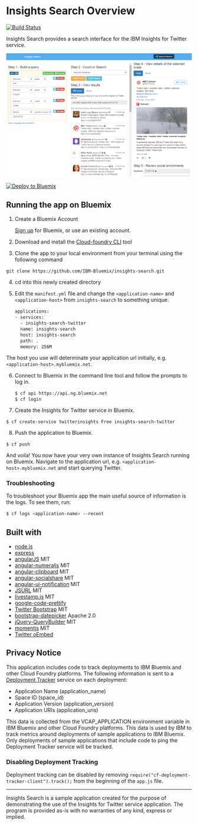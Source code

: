 # Insights Search Overview

[![Build Status](https://travis-ci.org/IBM-Bluemix/insights-search.svg?branch=master)](https://travis-ci.org/IBM-Bluemix/insights-search)

Insights Search provides a search interface for the IBM Insights for Twitter service.

![Insights Search](screenshot.png)

[![Deploy to Bluemix](https://deployment-tracker.mybluemix.net/stats/75cdc358cd463dae24f14ece5aa57886/button.svg)](https://bluemix.net/deploy?repository=https://github.com/IBM-Bluemix/insights-search.git)

## Running the app on Bluemix

1. Create a Bluemix Account

    [Sign up][bluemix_signup_url] for Bluemix, or use an existing account.
    
2. Download and install the [Cloud-foundry CLI][cloud_foundry_url] tool

3. Clone the app to your local environment from your terminal using the following command

  ```
  git clone https://github.com/IBM-Bluemix/insights-search.git
  ```

4. cd into this newly created directory

5. Edit the `manifest.yml` file and change the `<application-name>` and `<application-host>` from `insights-search` to something unique.

	```
    applications:
    - services:
      - insights-search-twitter
      name: insights-search
      host: insights-search
      path: .
      memory: 256M
	```

  The host you use will determinate your application url initially, e.g. `<application-host>.mybluemix.net`.

6. Connect to Bluemix in the command line tool and follow the prompts to log in.

	```
	$ cf api https://api.ng.bluemix.net
	$ cf login
	```
7. Create the Insights for Twitter service in Bluemix.

  ```
  $ cf create-service twitterinsights Free insights-search-twitter
  ```

8. Push the application to Bluemix.

  ```
  $ cf push
  ```

And voila! You now have your very own instance of Insights Search running on Bluemix. Navigate to the application url, e.g. `<application-host>.mybluemix.net` and start querying Twitter.

### Troubleshooting

To troubleshoot your Bluemix app the main useful source of information is the logs. To see them, run:

  ```sh
  $ cf logs <application-name> --recent
  ```

## Built with
   - [node.js](https://nodejs.org/)
   - [express](http://expressjs.com/)
   - [angularJS](https://angularjs.org) MIT
   - [angular-numeraljs](https://github.com/baumandm/angular-numeraljs) MIT
   - [angular-clipboard](https://github.com/omichelsen/angular-clipboard) MIT
   - [angular-socialshare](https://github.com/720kb/angular-socialshare) MIT
   - [angular-ui-notification](https://github.com/alexcrack/angular-ui-notification) MIT
   - [JSURL](https://github.com/Sage/jsurl) MIT
   - [livestamp.js](http://mattbradley.github.io/livestampjs/) MIT
   - [google-code-prettify](https://code.google.com/p/google-code-prettify/)
   - [Twitter Bootstrap](http://getbootstrap.com/) MIT
   - [bootstrap-datepicker](https://github.com/eternicode/bootstrap-datepicker) Apache 2.0
   - [jQuery-QueryBuilder](https://github.com/mistic100/jQuery-QueryBuilder) MIT
   - [momentjs](http://momentjs.com) MIT
   - [Twitter oEmbed](https://dev.twitter.com/web/embedded-tweets/parameters)

## Privacy Notice
This application includes code to track deployments to IBM Bluemix and other Cloud Foundry platforms.
The following information is sent to a [Deployment Tracker](https://github.com/IBM-Bluemix/cf-deployment-tracker-service)
service on each deployment:

* Application Name (application_name)
* Space ID (space_id)
* Application Version (application_version)
* Application URIs (application_uris)

This data is collected from the VCAP_APPLICATION environment variable in IBM Bluemix and other Cloud Foundry platforms. This data is used by IBM to track metrics around deployments of sample applications to IBM Bluemix. Only deployments of sample applications that include code to ping the Deployment Tracker service will be tracked.

### Disabling Deployment Tracking

Deployment tracking can be disabled by removing `require("cf-deployment-tracker-client").track();` from the beginning of the `app.js` file.

---

Insights Search is a sample application created for the purpose of demonstrating the use of the Insights for Twitter service application.
The program is provided as-is with no warranties of any kind, express or implied.

[bluemix_signup_url]: https://console.ng.bluemix.net/?cm_mmc=GitHubReadMe-_-BluemixSampleApp-_-Node-_-Workflow
[cloud_foundry_url]: https://github.com/cloudfoundry/cli


